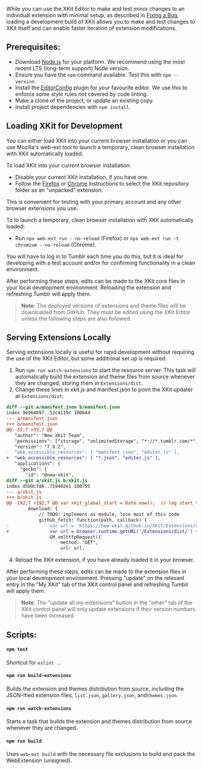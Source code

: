 While you can use the XKit Editor to make and test minor changes to an individual extension with minimal setup, as described in [Fixing a Bug](./Fixing-a-Bug.md), loading a development build of XKit allows you to make and test changes to XKit itself and can enable faster iteration of extension modifications.

## Prerequisites:

* Download [Node.js](https://nodejs.org/en/download) for your platform. We recommend using the most recent LTS (long-term support) Node version.
* Ensure you have the `npm` command available.  Test this with `npm --version`.
* Install the [EditorConfig](http://editorconfig.org/#download) plugin for your favourite editor.  We use this to enforce some style rules not covered by code linting.
* Make a clone of the project, or update an existing copy.
* Install project dependencies with `npm install`.

## Loading XKit for Development

You can either load XKit into your current browser installation or you can use Mozilla's web-ext tool to launch a temporary, clean browser installation with XKit automatically loaded.

To load XKit into your current browser installation:

- Disable your current XKit installation, if you have one.
- Follow the [Firefox](https://firefox-source-docs.mozilla.org/devtools-user/about_colon_debugging/index.html#extensions) or [Chrome](https://developer.chrome.com/docs/extensions/get-started/tutorial/hello-world#load-unpacked) instructions to select the XKit repository folder as an "unpacked" extension.

This is convenient for testing with your primary account and any other browser extensions you use.

To to launch a temporary, clean browser installation with XKit automatically loaded:

- Run `npx web-ext run --no-reload` (Firefox) or `npx web-ext run -t chromium --no-reload` (Chrome).

You will have to log in to Tumblr each time you do this, but it is ideal for developing with a test account and/or for confirming functionality in a clean environment.

After performing these steps, edits can be made to the XKit core files in your local development environment. Reloading the extension and refreshing Tumblr will apply them.

> **Note**: The deployed versions of extensions and theme files will be downloaded from GitHub. They must be edited using the XKit Editor unless the following steps are also followed.

## Serving Extensions Locally

Serving extensions locally is useful for rapid development without requiring the use of the XKit Editor, but some additional set up is required:

1. Run `npm run watch-extensions` to start the resource server. This task will automatically build the extension and theme files from source whenever they are changed, storing them in `Extensions/dist`.
2. Change these lines in xkit.js and manifest.json to point the XKit updater at `Extensions/dist`:

```diff
diff --git a/manifest.json b/manifest.json
index 9e964097..52c4119c 100644
--- a/manifest.json
+++ b/manifest.json
@@ -33,7 +33,7 @@
   "author": "New XKit Team",
   "permissions": ["storage", "unlimitedStorage", "*://*.tumblr.com/*", "https://new-xkit.github.io/XKit/*", "https://cloud.new-xkit.com/*" ],
   "version": "7.9.2",
-  "web_accessible_resources": [ "manifest.json", "editor.js" ],
+  "web_accessible_resources": [ "*.json", "editor.js" ],
   "applications": {
     "gecko": {
       "id": "@new-xkit",
diff --git a/xkit.js b/xkit.js
index d5b0cfd8..719402e1 100755
--- a/xkit.js
+++ b/xkit.js
@@ -192,7 +192,7 @@ var xkit_global_start = Date.now();  // log start timestamp
 		download: {
 			// TODO: implement as module, lose most of this code
 			github_fetch: function(path, callback) {
-				var url = 'https://new-xkit.github.io/XKit/Extensions/dist/' + path;
+				var url = browser.runtime.getURL('/Extensions/dist/') + path;
 				GM_xmlhttpRequest({
 					method: "GET",
 					url: url,
```

4. Reload the XKit extension, if you have already loaded it in your browser.

After performing these steps, edits can be made to the extension files in your local development environment. Pressing "update" on the relevant entry in the "My XKit" tab of the XKit control panel and refreshing Tumblr will apply them.

> **Note**: The "update all my extensions" button in the "other" tab of the XKit control panel will only update extensions if their version numbers have been increased.

## Scripts:

#### `npm test`

Shortcut for `eslint .`.

#### `npm run build-extensions`

Builds the extension and themes distribution from source, including the JSON-ified extension files, `list.json`, `gallery.json`, and`themes.json`.

#### `npm run watch-extensions`

Starts a task that builds the extension and themes distribution from source whenever they are changed.

#### `npm run build`

Uses `web-ext build` with the necessary file exclusions to build and pack the WebExtension (unsigned).

